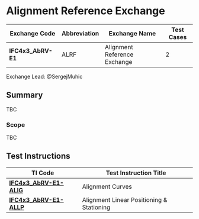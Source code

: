 # Alignment Reference Exchange

| Exchange Code      | Abbreviation | Exchange Name                | Test Cases |
|--------------------|--------------|------------------------------|------------|
| **IFC4x3_AbRV-E1** | ALRF         | Alignment Reference Exchange | 2          |

Exchange Lead: @SergejMuhic

## Summary

TBC

### Scope

TBC

## Test Instructions

| TI Code                           | Test Instruction Title                    |
|-----------------------------------|-------------------------------------------|
| [**IFC4x3_AbRV-E1-ALIG**](./ALIG) | Alignment Curves                          |
| [**IFC4x3_AbRV-E1-ALLP**](./ALLP) | Alignment Linear Positioning & Stationing |